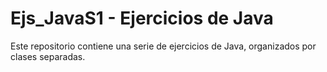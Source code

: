 # Ejs_JavaS1 - Ejercicios de Java

Este repositorio contiene una serie de ejercicios de Java, organizados por clases separadas.
